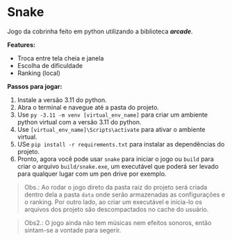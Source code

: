 # Snake

Jogo da cobrinha feito em python utilizando a biblioteca **_arcade_**.

**Features:**
* Troca entre tela cheia e janela
* Escolha de dificuldade
* Ranking (local)

**Passos para jogar:**
1. Instale a versão 3.11 do python.
2. Abra o terminal e navegue até a pasta do projeto.
3. Use `py -3.11 -m venv [virtual_env_name]` para criar um ambiente python virtual com a versão 3.11 do python.
4. Use `[virtual_env_name]\Scripts\activate` para ativar o ambiente virtual.
5. USe `pip install -r requirements.txt` para instalar as dependências do projeto.
6. Pronto, agora você pode usar `snake` para iniciar o jogo ou `build` para criar o arquivo `build/snake.exe`, um executável que poderá ser levado para qualquer lugar com um pen drive por exemplo.

>Obs.: Ao rodar o jogo direto da pasta raiz do projeto será criada dentro dela a pasta `data` onde serão armazenadas as configurações e o ranking. Por outro lado, ao criar um executável e inicia-lo os arquivos dos projeto são descompactados no cache do usuário.

>Obs2.: O jogo ainda não tem músicas nem efeitos sonoros, então sintam-se a vontade para segerir.

